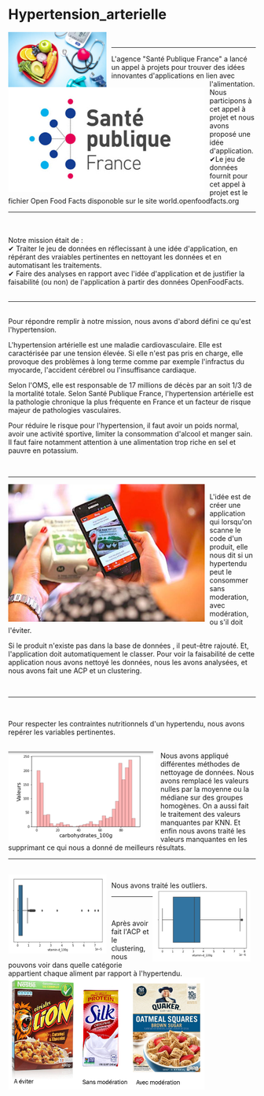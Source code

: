 # Hypertension_arterielle

<div>
    <img Align="left" alt="Academy" width="200px" src="https://github.com/laetdata/Hypertension_arterielle/blob/main/img/hypertension.png" style="padding-right:10px;" />
</div>
<br />
                                                                                                                                           

---

<img Align="left" alt="Academy" width="400px" src="https://github.com/laetdata/Hypertension_arterielle/blob/main/img/sante_publique.png" style="padding-right:10px;" />

L'agence "Santé Publique France" a lancé un appel à projets pour trouver des idées innovantes d'applications en lien avec l'alimentation. 
Nous participons à cet appel à projet et nous avons proposé une idée d'application. 
<br>
✔Le jeu de données fournit pour cet appel à projet est le fichier Open Food Facts disponoble sur le site world.openfoodfacts.org <br>

---
<br />
<br>
Notre mission était de : 
<br>
✔ Traiter le jeu de données en réflecissant à une idée d'application, en répérant des vraiables pertinentes en nettoyant les données et en automatisant les traitements.  <br>
✔ Faire des analyses en rapport avec l'idée d'application et de justifier la faisabilité (ou non) de l'application à partir des données OpenFoodFacts.  <br>

<br />
                                                                                                                                      

---
<br />
Pour répondre remplir à notre mission, nous avons d'abord défini ce qu'est l'hypertension.

L'hypertension artérielle est une maladie cardiovasculaire. 
Elle est caractérisée par une tension élevée. Si elle n'est pas pris en charge, elle provoque des problèmes à long terme comme par exemple l'infractus du myocarde, l'accident cérébrel ou l'insuffisance cardiaque.

Selon l'OMS, elle est responsable de 17 millions de décès par an soit 1/3 de la mortalité totale. Selon Santé Publique France, l'hypertension artérielle est la pathologie chronique la plus fréquente en France et un facteur de risque majeur de pathologies vasculaires.

Pour réduire le risque pour l'hypertension, il faut avoir un poids normal, avoir une activité sportive, limiter la consommation d'alcool et manger sain. 
Il faut faire notamment attention à une alimentation trop riche en sel et pauvre en potassium. 

<br />
                                                                                                                                      

---


<img Align="left" alt="Academy" width="400px" src="https://github.com/laetdata/Hypertension_arterielle/blob/main/img/application.png" style="padding-right:10px;" />

<br />
L'idée est de créer une application qui lorsqu'on scanne le code d'un produit, elle nous dit si un hypertendu peut le consommer sans moderation, avec modération, ou s'il doit l'éviter. 

Si le produit n'existe pas dans la base de données , il peut-être rajouté. Et, l'application doit automatiquement le classer. 
Pour voir la faisabilité de cette application nous avons nettoyé les données, nous les avons analysées, et nous avons fait une ACP et un clustering. 

<br />
                                                                                                                                      

---
<br />

Pour respecter les contraintes nutritionnels d'un hypertendu, nous avons repérer les variables pertinentes. 


<br />
<img Align="left" alt="traitement_des_valeurs_manquantes" width="300px" src="https://github.com/laetdata/Hypertension_arterielle/blob/main/img/traitement_des_valeurs_manquantes.png" style="padding-right:10px;" />
Nous avons appliqué différentes méthodes de nettoyage de données. Nous avons remplacé les valeurs nulles par la moyenne ou la médiane sur des groupes homogènes. On a aussi fait le traitement des valeurs manquantes par KNN. Et enfin nous avons traité les valeurs manquantes en les supprimant ce qui nous a donné de meilleurs résultats. 

                                                                                                                                      

---

<br />
<img Align="left" alt="box_plot" width="200px" src="https://github.com/laetdata/Hypertension_arterielle/blob/main/img/box_plot.png" style="padding-right:10px;" />

Nous avons traité les outliers. 
<img Align="right" alt="box_plot_sans_outliers" width="200px" src="https://github.com/laetdata/Hypertension_arterielle/blob/main/img/box_plot_sans_outliers.png" style="padding-right:10px;" />

---

<br />

Après avoir fait l'ACP et le clustering, nous pouvons voir dans quelle catégorie appartient chaque aliment par rapport à l'hypertendu. 
<br />
<img Align="center" alt="cl" width="400px" src="https://github.com/laetdata/Hypertension_arterielle/blob/main/img/classification.png" style="padding-right:10px;" />

